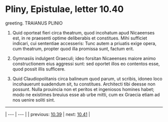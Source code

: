 # Pliny, Epistulae, letter 10.40

greeting. TRAIANUS PLINIO



1. Quid oporteat fieri circa theatrum, quod incohatum apud Nicaeenses est, in re praesenti optime deliberabis et constitues. Mihi sufficiet indicari, cui sententiae accesseris: Tunc autem a priuatis exige opera, cum theatrum, propter quod illa promissa sunt, factum erit.



2. Gymnasiis indulgent Graeculi; ideo forsitan Nicaeenses maiore animo constructionem eius aggressi sunt: sed oportet illos eo contentos esse, quod possit illis sufficere.



3. Quid Claudiopolitanis circa balineum quod parum, ut scribis, idoneo loco incohauerunt suadendum sit, tu constitues. Architecti tibi deesse non possunt. Nulla prouincia non et peritos et ingeniosos homines habet; modo ne existimes breuius esse ab urbe mitti, cum ex Graecia etiam ad nos uenire soliti sint.



---

| --- | --- |
| previous: [10.39](../10.39/) | next: [10.41](../10.41/) |